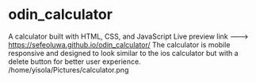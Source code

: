 # odin_calculator
A calculator built with HTML, CSS, and JavaScript
Live preview link ---> https://sefeoluwa.github.io/odin_calculator/
The calculator is mobile responsive and designed to look similar to the ios calculator but with a delete button for better user experience.
/home/yisola/Pictures/calculator.png
